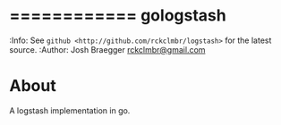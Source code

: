 ============
gologstash
============
:Info: See `github <http://github.com/rckclmbr/logstash>` for the latest source.
:Author: Josh Braegger <rckclmbr@gmail.com>

About
=====

A logstash implementation in go.

